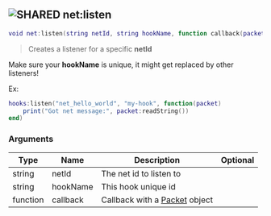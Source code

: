 ## ![](images/shared.png "SHARED") net:listen

```lua
void net:listen(string netId, string hookName, function callback(packet))
```

> Creates a listener for a specific **netId**

Make sure your **hookName** is unique, it might get replaced by other listeners!

Ex:

```lua
hooks:listen("net_hello_world", "my-hook", function(packet)
	print("Got net message:", packet:readString())
end)
```

### Arguments

| Type     | Name     | Description                                  | Optional |
| -------- | -------- | -------------------------------------------- | -------: |
| string   | netId    | The net id to listen to                      |          |
| string   | hookName | This hook unique id                          |          |
| function | callback | Callback with a [Packet](packet_base) object |          |
